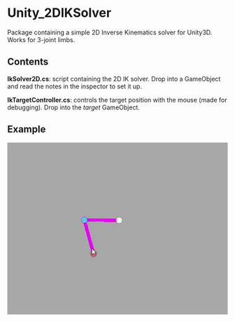 # Unity_2DIKSolver
Package containing a simple 2D Inverse Kinematics solver for Unity3D. Works for 3-joint limbs.

## Contents
**IkSolver2D.cs**: script containing the 2D IK solver. Drop into a GameObject and read the notes in the inspector to set it up.

**IkTargetController.cs**: controls the target position with the mouse (made for debugging). Drop into the *target* GameObject.

## Example
![Example GIF](example.gif)
